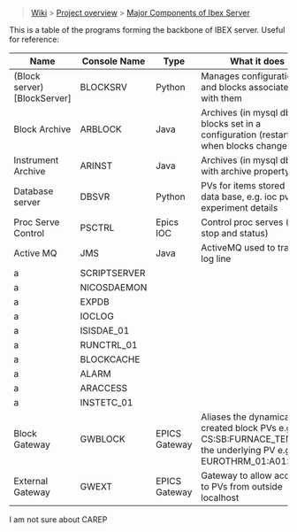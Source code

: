 > [Wiki](Home) > [Project overview](Project-overview) > [Major Components of Ibex Server](Major-Components-of-Ibex-Server)

This is a table of the programs forming the backbone of IBEX server. Useful for reference:

Name | Console Name | Type | What it does
---  | ------------ | ----- | ------------
(Block server)[BlockServer] | BLOCKSRV | Python | Manages configurations and blocks associated with them
Block Archive | ARBLOCK | Java | Archives (in mysql db) blocks set in a configuration (restarted when blocks change)
Instrument Archive | ARINST | Java | Archives (in mysql db) pvs with archive property
Database server | DBSVR | Python | PVs for items stored in the data base, e.g. ioc pv info, experiment details
Proc Serve Control | PSCTRL | Epics IOC | Control proc serves  (start, stop and status)
Active MQ | JMS | Java | ActiveMQ used to transmit log line
a | SCRIPTSERVER | | 
a | NICOSDAEMON | |
a | EXPDB | |
a | IOCLOG | |
a | ISISDAE_01 | |
a | RUNCTRL_01 | |
a | BLOCKCACHE | |
a | ALARM | |
a | ARACCESS | | 
a | INSTETC_01 | |
Block Gateway | GWBLOCK | EPICS Gateway | Aliases the dynamically created block PVs e.g. CS:SB:FURNACE_TEMP to the underlying PV e.g. EUROTHRM_01:A01:TEMP
External Gateway | GWEXT | EPICS Gateway | Gateway to allow access to PVs from outside localhost

I am not sure about CAREP